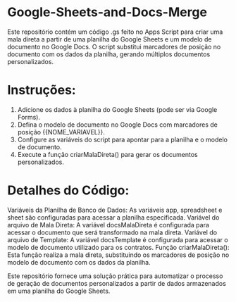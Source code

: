 # Google-Sheets-and-Docs-Merge
Este repositório contém um código .gs feito no Apps Script para criar uma mala direta a partir de uma planilha do Google Sheets e um modelo de documento no Google Docs. O script substitui marcadores de posição no documento com os dados da planilha, gerando múltiplos documentos personalizados.

# Instruções:

1) Adicione os dados à planilha do Google Sheets (pode ser via Google Forms).
2) Defina o modelo de documento no Google Docs com marcadores de posição {{NOME_VARIAVEL}}.
3) Configure as variáveis do script para apontar para a planilha e o modelo de documento.
4) Execute a função criarMalaDireta() para gerar os documentos personalizados.

# Detalhes do Código:

Variáveis da Planilha de Banco de Dados: As variáveis app, spreadsheet e sheet são configuradas para acessar a planilha especificada.
Variável do arquivo de Mala Direta: A variável docsMalaDireta é configurada para acessar o documento que será transformado na mala direta.
Variável do arquivo de Template: A variável docsTemplate é configurada para acessar o modelo de documento utilizado para os contratos.
Função criarMalaDireta(): Esta função realiza a mala direta, substituindo os marcadores de posição no modelo de documento com os dados da planilha.

Este repositório fornece uma solução prática para automatizar o processo de geração de documentos personalizados a partir de dados armazenados em uma planilha do Google Sheets.
